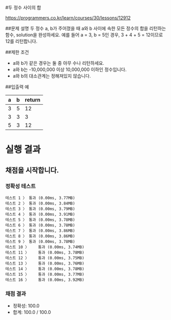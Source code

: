 #두 정수 사이의 합

https://programmers.co.kr/learn/courses/30/lessons/12912

##문제 설명
두 정수 a, b가 주어졌을 때 a와 b 사이에 속한 모든 정수의 합을 리턴하는 함수, solution을 완성하세요. 
예를 들어 a = 3, b = 5인 경우, 3 + 4 + 5 = 12이므로 12를 리턴합니다.

##제한 조건
* a와 b가 같은 경우는 둘 중 아무 수나 리턴하세요.
* a와 b는 -10,000,000 이상 10,000,000 이하인 정수입니다.
* a와 b의 대소관계는 정해져있지 않습니다.

##입출력 예

| a | b| return |
| --- | --- | ---|
| 3   | 5   | 12  |
| 3   | 3   | 3  |
|5    | 3   | 12  |

# 실행 결과    
## 채점을 시작합니다.
### 정확성  테스트
```
테스트 1 〉	통과 (0.00ms, 3.77MB)
테스트 2 〉	통과 (0.00ms, 3.84MB)
테스트 3 〉	통과 (0.00ms, 3.79MB)
테스트 4 〉	통과 (0.00ms, 3.91MB)
테스트 5 〉	통과 (0.00ms, 3.78MB)
테스트 6 〉	통과 (0.00ms, 3.78MB)
테스트 7 〉	통과 (0.00ms, 3.86MB)
테스트 8 〉	통과 (0.00ms, 3.86MB)
테스트 9 〉	통과 (0.00ms, 3.78MB)
테스트 10 〉	통과 (0.00ms, 3.74MB)
테스트 11 〉	통과 (0.00ms, 3.78MB)
테스트 12 〉	통과 (0.00ms, 3.75MB)
테스트 13 〉	통과 (0.00ms, 3.76MB)
테스트 14 〉	통과 (0.00ms, 3.78MB)
테스트 15 〉	통과 (0.00ms, 3.77MB)
테스트 16 〉	통과 (0.00ms, 3.92MB)
```
### 채점 결과
* 정확성: 100.0
* 합계: 100.0 / 100.0